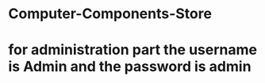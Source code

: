 # Computer-Components-Store
# for administration part the username is Admin and the password is admin